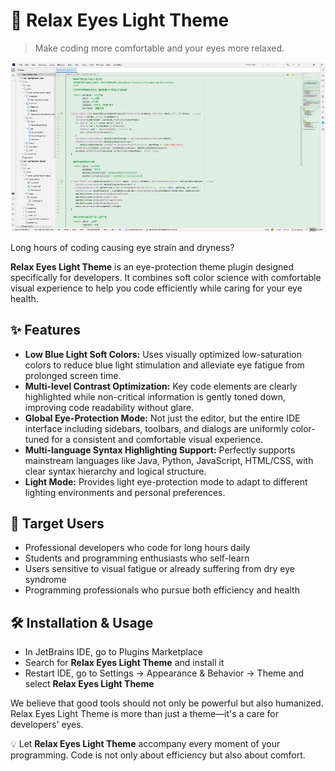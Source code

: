 # 🌿 Relax Eyes Light Theme

> Make coding more comfortable and your eyes more relaxed.

<img src="https://raw.githubusercontent.com/caixibei/Protecteyes-Theme/refs/heads/master/example/example.webp"/>

Long hours of coding causing eye strain and dryness?

**Relax Eyes Light Theme** is an eye-protection theme plugin designed specifically for developers. It combines soft color science with comfortable visual experience to help you code efficiently while caring for your eye health.</p>

## ✨ Features

- **Low Blue Light Soft Colors:** Uses visually optimized low-saturation colors to reduce blue light stimulation and alleviate eye fatigue from prolonged screen time.
- **Multi-level Contrast Optimization:** Key code elements are clearly highlighted while non-critical information is gently toned down, improving code readability without glare.
- **Global Eye-Protection Mode:** Not just the editor, but the entire IDE interface including sidebars, toolbars, and dialogs are uniformly color-tuned for a consistent and comfortable visual experience.
- **Multi-language Syntax Highlighting Support:** Perfectly supports mainstream languages like Java, Python, JavaScript, HTML/CSS, with clear syntax hierarchy and logical structure.
- **Light Mode:** Provides light eye-protection mode to adapt to different lighting environments and personal preferences.

## 🎯 Target Users

- Professional developers who code for long hours daily
- Students and programming enthusiasts who self-learn
- Users sensitive to visual fatigue or already suffering from dry eye syndrome
- Programming professionals who pursue both efficiency and health

## 🛠 Installation & Usage

- In JetBrains IDE, go to Plugins Marketplace
- Search for <b>Relax Eyes Light Theme</b> and install it
- Restart IDE, go to Settings → Appearance & Behavior → Theme and select **Relax Eyes Light Theme**

We believe that good tools should not only be powerful but also humanized. Relax Eyes Light Theme is more than just a theme—it's a care for developers' eyes.

💡 Let **Relax Eyes Light Theme** accompany every moment of your programming. Code is not only about efficiency but also about comfort.